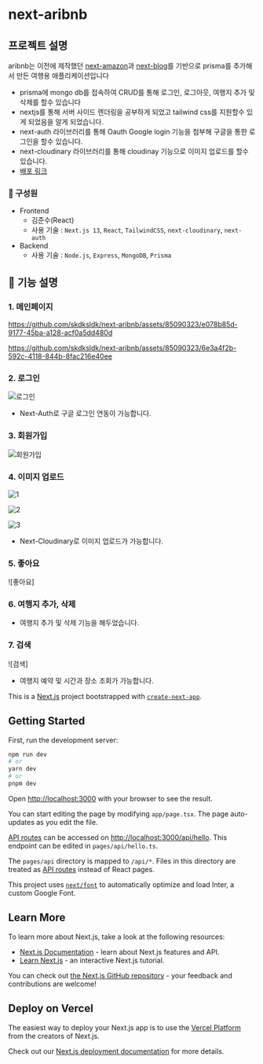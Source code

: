 # next-aribnb

## 프로젝트 설명
aribnb는 이전에 제작했던  [next-amazon](https://github.com/skdksldk/next-amazon)과  [next-blog](https://github.com/skdksldk/nextblog)를 기반으로 prisma를 추가해서 만든 여행용 애플리케이션입니다
- prisma에 mongo db를 접속하여 CRUD를 통해 로그인, 로그아웃, 여행지 추가 및 삭제를 할수 있습니다
- nextjs를 통해 서버 사이드 렌더링을 공부하게 되었고 tailwind css를 지원할수 있게 되었음을 알게 되었습니다.
- next-auth 라이브러리를 통해 Oauth Google login 기능을 첨부해 구글을 통한 로그인을 할수 있습니다.
- next-cloudinary 라이브러리를 통해 cloudinay 기능으로 이미지 업로드를 할수 있습니다.
- [배포 링크](https://nextaribnb.vercel.app/)

### 🏃 구성원
- Frontend<br/>
  - 김준수(React)
  - 사용 기술 : `Next.js 13`, `React`, `TailwindCSS`, `next-cloudinary`, `next-auth`
- Backend<br/>
  - 사용 기술 : `Node.js`, `Express`, `MongoDB`, `Prisma`
 
## 🔎 기능 설명

### 1. 메인페이지

https://github.com/skdksldk/next-aribnb/assets/85090323/e078b85d-9177-45ba-a128-acf0a5dd480d


https://github.com/skdksldk/next-aribnb/assets/85090323/6e3a4f2b-592c-4118-844b-8fac216e40ee


### 2. 로그인

![로그인](https://github.com/skdksldk/next-aribnb/assets/85090323/a62a4036-6f51-4b5e-8915-63789351f808)

- Next-Auth로 구글 로그인 연동이 가능합니다.

### 3. 회원가입

![회원가입](https://github.com/skdksldk/next-aribnb/assets/85090323/573dfca4-ffde-4398-bbae-d6c5d1c1a84a)

### 4. 이미지 업로드

![1](https://github.com/skdksldk/next-aribnb/assets/85090323/444dea41-0fe6-43aa-b7b2-c7198eb6a9b7)

![2](https://github.com/skdksldk/next-aribnb/assets/85090323/994d8da8-8a72-4da1-a651-04684788b7ab)

![3](https://github.com/skdksldk/next-aribnb/assets/85090323/c997709c-a804-4920-964e-e159c43a8342)

- Next-Cloudinary로 이미지 업로드가 가능합니다.

### 5. 좋아요

![좋아요]

### 6. 여행지 추가, 삭제

- 여행지 추가 및 삭제 기능을 해두었습니다.

### 7. 검색 

![검색]

- 여행지 예약 및 시간과 장소 조회가 가능합니다.



This is a [Next.js](https://nextjs.org/) project bootstrapped with [`create-next-app`](https://github.com/vercel/next.js/tree/canary/packages/create-next-app).

## Getting Started

First, run the development server:

```bash
npm run dev
# or
yarn dev
# or
pnpm dev
```

Open [http://localhost:3000](http://localhost:3000) with your browser to see the result.

You can start editing the page by modifying `app/page.tsx`. The page auto-updates as you edit the file.

[API routes](https://nextjs.org/docs/api-routes/introduction) can be accessed on [http://localhost:3000/api/hello](http://localhost:3000/api/hello). This endpoint can be edited in `pages/api/hello.ts`.

The `pages/api` directory is mapped to `/api/*`. Files in this directory are treated as [API routes](https://nextjs.org/docs/api-routes/introduction) instead of React pages.

This project uses [`next/font`](https://nextjs.org/docs/basic-features/font-optimization) to automatically optimize and load Inter, a custom Google Font.

## Learn More

To learn more about Next.js, take a look at the following resources:

- [Next.js Documentation](https://nextjs.org/docs) - learn about Next.js features and API.
- [Learn Next.js](https://nextjs.org/learn) - an interactive Next.js tutorial.

You can check out [the Next.js GitHub repository](https://github.com/vercel/next.js/) - your feedback and contributions are welcome!

## Deploy on Vercel

The easiest way to deploy your Next.js app is to use the [Vercel Platform](https://vercel.com/new?utm_medium=default-template&filter=next.js&utm_source=create-next-app&utm_campaign=create-next-app-readme) from the creators of Next.js.

Check out our [Next.js deployment documentation](https://nextjs.org/docs/deployment) for more details.
